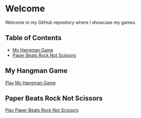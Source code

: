 # Welcome

Welcome to my GitHub repository where I showcase my games.

## Table of Contents
- [My Hangman Game](#my-hangman-game)
- [Paper Beats Rock Not Scissors](#paper-beats-rock-not-scissors)

## My Hangman Game
[Play My Hangman Game](justjust1n1126.me/my-hangman-game)

## Paper Beats Rock Not Scissors
[Play Paper Beats Rock Not Scissors](justjust1n1126.me/pbrns/paperbeatsrocknotscissors)
